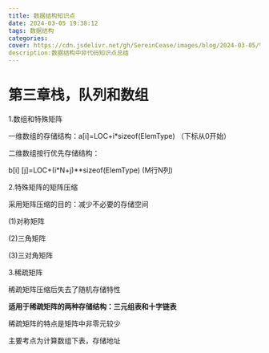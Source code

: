 ```yaml
---
title: 数据结构知识点
date: 2024-03-05 19:38:12
tags: 数据结构
categories:
cover: https://cdn.jsdelivr.net/gh/SereinCease/images/blog/2024-03-05/%E5%BE%AE%E4%BF%A1%E5%9B%BE%E7%89%87_20240305195548-95ccf9.jpg
description:数据结构中非代码知识点总结
---
```


# 第三章栈，队列和数组

1.数组和特殊矩阵

一维数组的存储结构：a[i]=LOC+i*sizeof(ElemType) （下标从0开始）

二维数组按行优先存储结构：

b[i] [j]=LOC+(i*N+j)**sizeof(ElemType)  (M行N列)

2.特殊矩阵的矩阵压缩

采用矩阵压缩的目的：减少不必要的存储空间

(1)对称矩阵

(2)三角矩阵

(3)三对角矩阵

3.稀疏矩阵

稀疏矩阵压缩后失去了随机存储特性

**适用于稀疏矩阵的两种存储结构：三元组表和十字链表**

稀疏矩阵的特点是矩阵中非零元较少

主要考点为计算数组下表，存储地址
